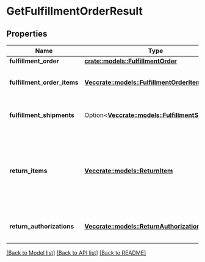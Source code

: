 # GetFulfillmentOrderResult

## Properties

Name | Type | Description | Notes
------------ | ------------- | ------------- | -------------
**fulfillment_order** | [**crate::models::FulfillmentOrder**](FulfillmentOrder.md) |  | 
**fulfillment_order_items** | [**Vec<crate::models::FulfillmentOrderItem>**](FulfillmentOrderItem.md) | An array of fulfillment order item information. | 
**fulfillment_shipments** | Option<[**Vec<crate::models::FulfillmentShipment>**](FulfillmentShipment.md)> | An array of fulfillment shipment information. | [optional]
**return_items** | [**Vec<crate::models::ReturnItem>**](ReturnItem.md) | An array of items that Amazon accepted for return. Returns empty if no items were accepted for return. | 
**return_authorizations** | [**Vec<crate::models::ReturnAuthorization>**](ReturnAuthorization.md) | An array of return authorization information. | 

[[Back to Model list]](../README.md#documentation-for-models) [[Back to API list]](../README.md#documentation-for-api-endpoints) [[Back to README]](../README.md)


